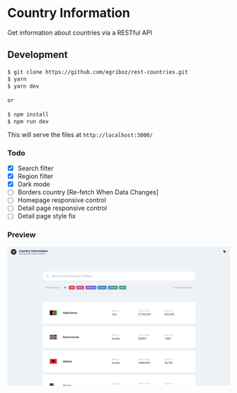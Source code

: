 ###

####

# Country Information

Get information about countries via a RESTful API

## Development

```
$ git clone https://github.com/egriboz/rest-countries.git
$ yarn
$ yarn dev

or

$ npm install
$ npm run dev
```

This will serve the files at `http://localhost:3000/`

### Todo

- [x] Search filter
- [x] Region filter
- [x] Dark mode
- [ ] Borders country [Re-fetch When Data Changes]
- [ ] Homepage responsive control
- [ ] Detail page responsive control
- [ ] Detail page style fix

### Preview

<img src="./public/preview.png" alt="Country Information">
